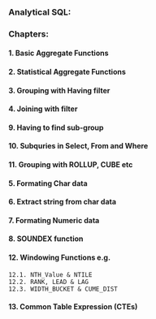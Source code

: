 ### Analytical SQL:

### Chapters:

#### 1. Basic Aggregate Functions
#### 2. Statistical Aggregate Functions
#### 3. Grouping with Having filter
#### 4. Joining with filter

#### 9. Having to find sub-group
#### 10. Subquries in Select, From and Where 
#### 11. Grouping with ROLLUP, CUBE etc

#### 5. Formating Char data
#### 6. Extract string from char data
#### 7. Formating Numeric data
#### 8. SOUNDEX function

#### 12. Windowing Functions e.g. 
    12.1. NTH_Value & NTILE
    12.2. RANK, LEAD & LAG
    12.3. WIDTH_BUCKET & CUME_DIST

#### 13. Common Table Expression (CTEs)


    